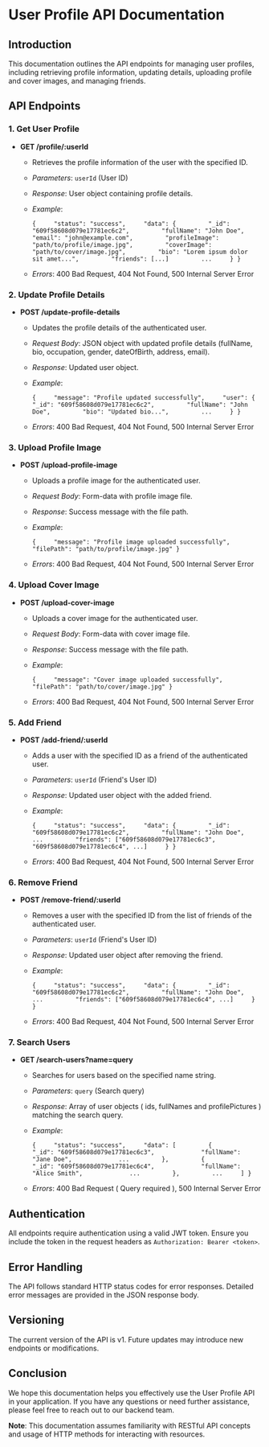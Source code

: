# User Profile API Documentation

## Introduction

This documentation outlines the API endpoints for managing user profiles, including retrieving profile information, updating details, uploading profile and cover images, and managing friends.

## API Endpoints

### 1\. Get User Profile

-   **GET /profile/:userId**

    -   Retrieves the profile information of the user with the specified ID.
    -   _Parameters_: `userId` (User ID)
    -   _Response_: User object containing profile details.
    -   _Example_:

        `{     "status": "success",     "data": {         "_id": "609f58608d079e17781ec6c2",         "fullName": "John Doe",         "email": "john@example.com",         "profileImage": "path/to/profile/image.jpg",         "coverImage": "path/to/cover/image.jpg",         "bio": "Lorem ipsum dolor sit amet...",         "friends": [...]         ...     } }`

    -   _Errors_: 400 Bad Request, 404 Not Found, 500 Internal Server Error

### 2\. Update Profile Details

-   **POST /update-profile-details**

    -   Updates the profile details of the authenticated user.
    -   _Request Body_: JSON object with updated profile details (fullName, bio, occupation, gender, dateOfBirth, address, email).
    -   _Response_: Updated user object.
    -   _Example_:

        `{     "message": "Profile updated successfully",     "user": {         "_id": "609f58608d079e17781ec6c2",         "fullName": "John Doe",         "bio": "Updated bio...",         ...     } }`

    -   _Errors_: 400 Bad Request, 404 Not Found, 500 Internal Server Error

### 3\. Upload Profile Image

-   **POST /upload-profile-image**

    -   Uploads a profile image for the authenticated user.
    -   _Request Body_: Form-data with profile image file.
    -   _Response_: Success message with the file path.
    -   _Example_:

        `{     "message": "Profile image uploaded successfully",     "filePath": "path/to/profile/image.jpg" }`

    -   _Errors_: 400 Bad Request, 404 Not Found, 500 Internal Server Error

### 4\. Upload Cover Image

-   **POST /upload-cover-image**

    -   Uploads a cover image for the authenticated user.
    -   _Request Body_: Form-data with cover image file.
    -   _Response_: Success message with the file path.
    -   _Example_:

        `{     "message": "Cover image uploaded successfully",     "filePath": "path/to/cover/image.jpg" }`

    -   _Errors_: 400 Bad Request, 404 Not Found, 500 Internal Server Error

### 5\. Add Friend

-   **POST /add-friend/:userId**

    -   Adds a user with the specified ID as a friend of the authenticated user.
    -   _Parameters_: `userId` (Friend's User ID)
    -   _Response_: Updated user object with the added friend.
    -   _Example_:

        `{     "status": "success",     "data": {         "_id": "609f58608d079e17781ec6c2",         "fullName": "John Doe",         ...         "friends": ["609f58608d079e17781ec6c3", "609f58608d079e17781ec6c4", ...]     } }`

    -   _Errors_: 400 Bad Request, 404 Not Found, 500 Internal Server Error

### 6\. Remove Friend

-   **POST /remove-friend/:userId**

    -   Removes a user with the specified ID from the list of friends of the authenticated user.
    -   _Parameters_: `userId` (Friend's User ID)
    -   _Response_: Updated user object after removing the friend.
    -   _Example_:

        `{     "status": "success",     "data": {         "_id": "609f58608d079e17781ec6c2",         "fullName": "John Doe",         ...         "friends": ["609f58608d079e17781ec6c4", ...]     } }`

    -   _Errors_: 400 Bad Request, 404 Not Found, 500 Internal Server Error

### 7\. Search Users

-   **GET /search-users?name=query**

    -   Searches for users based on the specified name string.
    -   _Parameters_: `query` (Search query)
    -   _Response_: Array of user objects ( ids, fullNames and profilePictures ) matching the search query.
    -   _Example_:

        `{     "status": "success",     "data": [         {             "_id": "609f58608d079e17781ec6c3",             "fullName": "Jane Doe",             ...         },         {             "_id": "609f58608d079e17781ec6c4",             "fullName": "Alice Smith",             ...         },         ...     ] }`

    -   _Errors_: 400 Bad Request ( Query required ), 500 Internal Server Error

## Authentication

All endpoints require authentication using a valid JWT token. Ensure you include the token in the request headers as `Authorization: Bearer <token>`.

## Error Handling

The API follows standard HTTP status codes for error responses. Detailed error messages are provided in the JSON response body.

## Versioning

The current version of the API is v1. Future updates may introduce new endpoints or modifications.

## Conclusion

We hope this documentation helps you effectively use the User Profile API in your application. If you have any questions or need further assistance, please feel free to reach out to our backend team.

**Note**: This documentation assumes familiarity with RESTful API concepts and usage of HTTP methods for interacting with resources.
